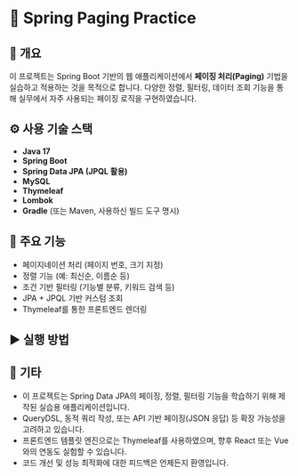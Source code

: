 # 📄 Spring Paging Practice

## 📌 개요
이 프로젝트는 Spring Boot 기반의 웹 애플리케이션에서 **페이징 처리(Paging)** 기법을 실습하고 적용하는 것을 목적으로 합니다. 다양한 정렬, 필터링, 데이터 조회 기능을 통해 실무에서 자주 사용되는 페이징 로직을 구현하였습니다.

## ⚙️ 사용 기술 스택
- **Java 17**
- **Spring Boot**
- **Spring Data JPA (JPQL 활용)**
- **MySQL**
- **Thymeleaf**
- **Lombok**
- **Gradle** (또는 Maven, 사용하신 빌드 도구 명시)
  
## 🧠 주요 기능
- 페이지네이션 처리 (페이지 번호, 크기 지정)
- 정렬 기능 (예: 최신순, 이름순 등)
- 조건 기반 필터링 (기능별 분류, 키워드 검색 등)
- JPA + JPQL 기반 커스텀 조회
- Thymeleaf를 통한 프론트엔드 렌더링

## ▶️ 실행 방법

## 🙋 기타

- 이 프로젝트는 Spring Data JPA의 페이징, 정렬, 필터링 기능을 학습하기 위해 제작된 실습용 애플리케이션입니다.
- QueryDSL, 동적 쿼리 작성, 또는 API 기반 페이징(JSON 응답) 등 확장 가능성을 고려하고 있습니다.
- 프론트엔드 템플릿 엔진으로는 Thymeleaf를 사용하였으며, 향후 React 또는 Vue와의 연동도 실험할 수 있습니다.
- 코드 개선 및 성능 최적화에 대한 피드백은 언제든지 환영입니다.
